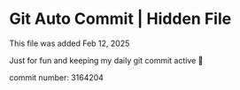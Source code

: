 # Git Auto Commit | Hidden File

This file was added Feb 12, 2025

Just for fun and keeping my daily git commit active 🤪

commit number: 3164204
